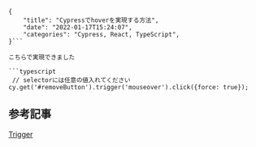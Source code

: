 ```metadata
{
    "title": "Cypressでhoverを実現する方法",
    "date": "2022-01-17T15:24:07",
    "categories": "Cypress, React, TypeScript",
}```

こちらで実現できました

```typescript
 // selectorには任意の値入れてください
cy.get('#removeButton').trigger('mouseover').click({force: true});
```

## 参考記事

[Trigger](https://docs.cypress.io/api/commands/hover#Trigger)
